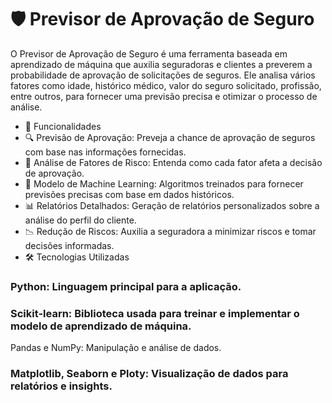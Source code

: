 # 🛡️ Previsor de Aprovação de Seguro
O Previsor de Aprovação de Seguro é uma ferramenta baseada em aprendizado de máquina que auxilia seguradoras e clientes a preverem a probabilidade de aprovação de solicitações de seguros. Ele analisa vários fatores como idade, histórico médico, valor do seguro solicitado, profissão, entre outros, para fornecer uma previsão precisa e otimizar o processo de análise.

- 🚀 Funcionalidades
- 🔍 Previsão de Aprovação: Preveja a chance de aprovação de seguros com base nas informações fornecidas.
- 📑 Análise de Fatores de Risco: Entenda como cada fator afeta a decisão de aprovação.
- 🤖 Modelo de Machine Learning: Algoritmos treinados para fornecer previsões precisas com base em dados históricos.
- 📊 Relatórios Detalhados: Geração de relatórios personalizados sobre a análise do perfil do cliente.
- 📉 Redução de Riscos: Auxilia a seguradora a minimizar riscos e tomar decisões informadas.
- 🛠️ Tecnologias Utilizadas
### Python: Linguagem principal para a aplicação.
### Scikit-learn: Biblioteca usada para treinar e implementar o modelo de aprendizado de máquina.
Pandas e NumPy: Manipulação e análise de dados.
### Matplotlib, Seaborn e Ploty: Visualização de dados para relatórios e insights.

